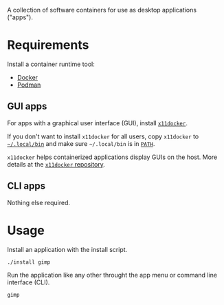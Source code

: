 A collection of software containers for use as desktop applications ("apps").

# Requirements

Install a container runtime tool:

- [Docker](https://docs.docker.com/engine/install/)
- [Podman](https://podman.io/docs/installation)

## GUI apps

For apps with a graphical user interface (GUI), install
[`x11docker`](https://github.com/mviereck/x11docker).

If you don't want to install `x11docker` for all users, copy `x11docker` to
[`~/.local/bin`](https://specifications.freedesktop.org/basedir-spec/basedir-spec-latest.html)
and make sure `~/.local/bin` is in [`PATH`](https://superuser.com/a/284351).

`x11docker` helps containerized applications display GUIs on the host. More
details at the [`x11docker` repository](https://github.com/mviereck/x11docker).

## CLI apps

Nothing else required.

# Usage

Install an application with the install script.

    ./install gimp

Run the application like any other throught the app menu or command line
interface (CLI).

    gimp
